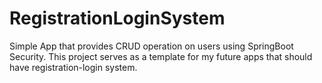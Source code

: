 ﻿# RegistrationLoginSystem

 Simple App that provides CRUD operation on users using SpringBoot Security. This project serves as a template for my future apps that should have registration-login system.
